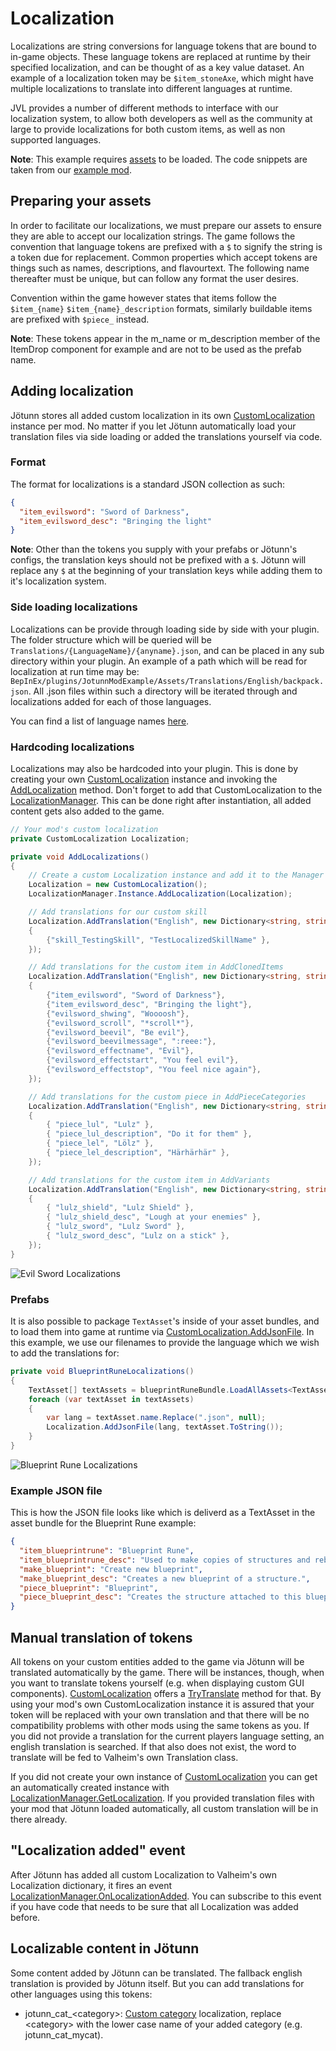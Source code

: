 ﻿# Localization

Localizations are string conversions for language tokens that are bound to in-game objects.
These language tokens are replaced at runtime by their specified localization, and can be thought of as a key value dataset.
An example of a localization token may be `$item_stoneAxe`, which might have multiple localizations to translate into different languages at runtime.

JVL provides a number of different methods to interface with our localization system, to allow both developers as well as the community at large to provide localizations for both custom items, as well as non supported languages.

**Note**: This example requires [assets](asset-loading.md) to be loaded.
The code snippets are taken from our [example mod](https://github.com/Valheim-Modding/JotunnModExample).

## Preparing your assets

In order to facilitate our localizations, we must prepare our assets to ensure they are able to accept our localization strings.
The game follows the convention that language tokens are prefixed with a `$` to signify the string is a token due for replacement.
Common properties which accept tokens are things such as names, descriptions, and flavourtext.
The following name thereafter must be unique, but can follow any format the user desires.

Convention within the game however states that items follow the `$item_{name}` `$item_{name}_description` formats, similarly buildable items are prefixed with `$piece_` instead.

**Note**: These tokens appear in the m_name or m_description member of the ItemDrop component for example and are not to be used as the prefab name.

## Adding localization

Jötunn stores all added custom localization in its own [CustomLocalization](xref:Jotunn.Entities.CustomLocalization) instance per mod.
No matter if you let Jötunn automatically load your translation files via side loading or added the translations yourself via code.

### Format

The format for localizations is a standard JSON collection as such:
```json
{
  "item_evilsword": "Sword of Darkness",
  "item_evilsword_desc": "Bringing the light"
}
```

**Note**: Other than the tokens you supply with your prefabs or Jötunn's configs, the translation keys should not be prefixed with a `$`.
Jötunn will replace any `$` at the beginning of your translation keys while adding them to it's localization system.

### Side loading localizations

Localizations can be provide through loading side by side with your plugin.
The folder structure which will be queried will be `Translations/{LanguageName}/{anyname}.json`, and can be placed in any sub directory within your plugin.
An example of a path which will be read for localization at run time may be: `BepInEx/plugins/JotunnModExample/Assets/Translations/English/backpack.json`. 
All .json files within such a directory will be iterated through and localizations added for each of those languages.

You can find a list of language names [here](../data/localization/language-list.md).

### Hardcoding localizations

Localizations may also be hardcoded into your plugin.
This is done by creating your own [CustomLocalization](xref:Jotunn.Entities.CustomLocalization) instance and invoking the [AddLocalization](xref:Jotunn.Entities.CustomLocalization.AddTranslation(System.String@,System.Collections.Generic.Dictionary{System.String,System.String})) method.
Don't forget to add that CustomLocalization to the [LocalizationManager](xref:Jotunn.Managers.LocalizationManager).
This can be done right after instantiation, all added content gets also added to the game.

```cs
// Your mod's custom localization
private CustomLocalization Localization;

private void AddLocalizations()
{
    // Create a custom Localization instance and add it to the Manager
    Localization = new CustomLocalization();
    LocalizationManager.Instance.AddLocalization(Localization);

    // Add translations for our custom skill
    Localization.AddTranslation("English", new Dictionary<string, string>
    {
        {"skill_TestingSkill", "TestLocalizedSkillName" },
    });

    // Add translations for the custom item in AddClonedItems
    Localization.AddTranslation("English", new Dictionary<string, string>
    {
        {"item_evilsword", "Sword of Darkness"},
        {"item_evilsword_desc", "Bringing the light"},
        {"evilsword_shwing", "Woooosh"},
        {"evilsword_scroll", "*scroll*"},
        {"evilsword_beevil", "Be evil"},
        {"evilsword_beevilmessage", ":reee:"},
        {"evilsword_effectname", "Evil"},
        {"evilsword_effectstart", "You feel evil"},
        {"evilsword_effectstop", "You feel nice again"},
    });

    // Add translations for the custom piece in AddPieceCategories
    Localization.AddTranslation("English", new Dictionary<string, string>
    {
        { "piece_lul", "Lulz" },
        { "piece_lul_description", "Do it for them" },
        { "piece_lel", "Lölz" },
        { "piece_lel_description", "Härhärhär" },
    });

    // Add translations for the custom item in AddVariants
    Localization.AddTranslation("English", new Dictionary<string, string>
    {
        { "lulz_shield", "Lulz Shield" },
        { "lulz_shield_desc", "Lough at your enemies" },
        { "lulz_sword", "Lulz Sword" },
        { "lulz_sword_desc", "Lulz on a stick" },
    });
}
```
![Evil Sword Localizations](../images/data/EvilSwordLocalizations.png)


### Prefabs

It is also possible to package `TextAsset`'s inside of your asset bundles, and to load them into game at runtime via [CustomLocalization.AddJsonFile](xref:Jotunn.Entities.CustomLocalization.AddJsonFile(System.String,System.String)).
In this example, we use our filenames to provide the language which we wish to add the translations for:

```cs
private void BlueprintRuneLocalizations()
{
    TextAsset[] textAssets = blueprintRuneBundle.LoadAllAssets<TextAsset>();
    foreach (var textAsset in textAssets)
    {
        var lang = textAsset.name.Replace(".json", null);
        Localization.AddJsonFile(lang, textAsset.ToString());
    }
}
```

![Blueprint Rune Localizations](../images/data/blueprintRuneLocalizations.png)

### Example JSON file

This is how the JSON file looks like which is deliverd as a TextAsset in the asset bundle for the Blueprint Rune example:
```json
{
  "item_blueprintrune": "Blueprint Rune",
  "item_blueprintrune_desc": "Used to make copies of structures and rebuild exact copies of them somewhere else.",
  "make_blueprint": "Create new blueprint",
  "make_blueprint_desc": "Creates a new blueprint of a structure.",
  "piece_blueprint": "Blueprint",
  "piece_blueprint_desc": "Creates the structure attached to this blueprint."
}
```

## Manual translation of tokens

All tokens on your custom entities added to the game via Jötunn will be translated automatically by the game.
There will be instances, though, when you want to translate tokens yourself (e.g. when displaying custom GUI components).
[CustomLocalization](xref:Jotunn.Entities.CustomLocalization) offers a [TryTranslate](xref:Jotunn.Entities.CustomLocalization.TryTranslate(System.String)) method for that.
By using your mod's own CustomLocalization instance it is assured that your token will be replaced with your own translation and that there will be no compatibility problems with other mods using the same tokens as you.
If you did not provide a translation for the current players language setting, an english translation is searched.
If that also does not exist, the word to translate will be fed to Valheim's own Translation class.

If you did not create your own instance of [CustomLocalization](xref:Jotunn.Entities.CustomLocalization) you can get an automatically created instance with [LocalizationManager.GetLocalization](xref:Jotunn.Managers.LocalizationManager.GetLocalization).
If you provided translation files with your mod that Jötunn loaded automatically, all custom translation will be in there already.

## "Localization added" event

After Jötunn has added all custom Localization to Valheim's own Localization dictionary, it fires an event [LocalizationManager.OnLocalizationAdded](xref:Jotunn.Managers.LocalizationManager.OnLocalizationAdded).
You can subscribe to this event if you have code that needs to be sure that all Localization was added before.

## Localizable content in Jötunn

Some content added by Jötunn can be translated.
The fallback english translation is provided by Jötunn itself.
But you can add translations for other languages using this tokens:

* jotunn_cat_\<category\>: [Custom category](pieces.md#adding-custom-piece-table-categories-to-vanilla-tables) localization, replace \<category\> with the lower case name of your added category (e.g. jotunn_cat_mycat).
